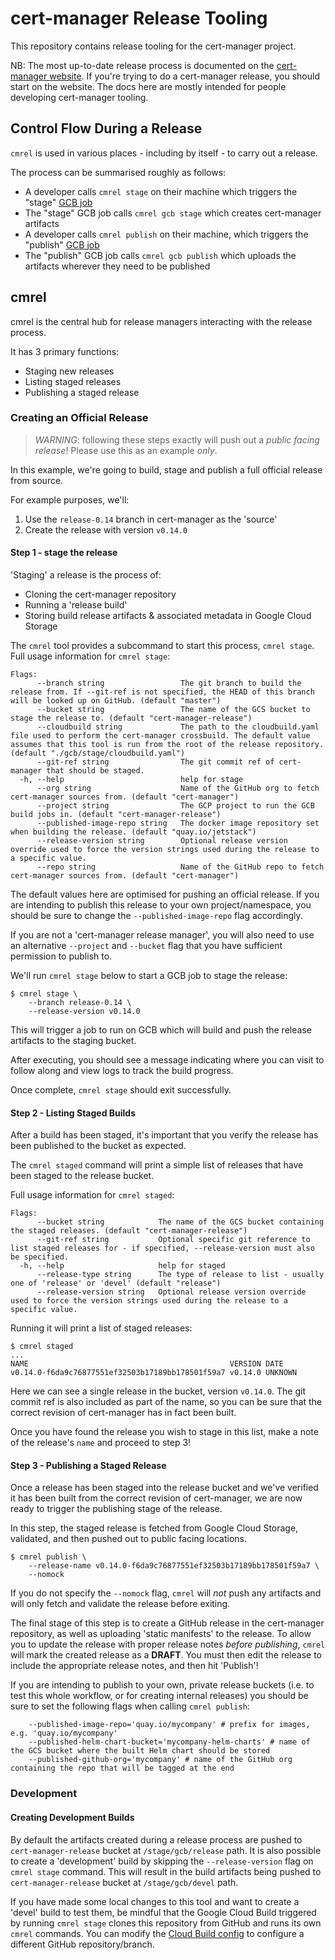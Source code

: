 # cert-manager Release Tooling

This repository contains release tooling for the cert-manager project.

NB: The most up-to-date release process is documented on the [cert-manager website](https://cert-manager.io/docs/contributing/release-process/).
If you're trying to do a cert-manager release, you should start on the website. The docs
here are mostly intended for people developing cert-manager tooling.

## Control Flow During a Release

`cmrel` is used in various places - including by itself - to carry out a release.

The process can be summarised roughly as follows:

- A developer calls `cmrel stage` on their machine which triggers the "stage" [GCB job](./gcb/stage/cloudbuild.yaml)
- The "stage" GCB job calls `cmrel gcb stage` which creates cert-manager artifacts
- A developer calls `cmrel publish` on their machine, which triggers the "publish" [GCB job](./gcb/publish/cloudbuild.yaml)
- The "publish" GCB job calls `cmrel gcb publish` which uploads the artifacts wherever they need to be published

## cmrel

cmrel is the central hub for release managers interacting with the release
process.

It has 3 primary functions:

* Staging new releases
* Listing staged releases
* Publishing a staged release

### Creating an Official Release

> *WARNING*: following these steps exactly will push out a *public facing release*!
> Please use this as an example *only*.

In this example, we're going to build, stage and publish a full official
release from source.

For example purposes, we'll:

1) Use the `release-0.14` branch in cert-manager as the 'source'
2) Create the release with version `v0.14.0`

#### Step 1 - stage the release

'Staging' a release is the process of:

* Cloning the cert-manager repository
* Running a 'release build'
* Storing build release artifacts & associated metadata in Google Cloud Storage

The `cmrel` tool provides a subcommand to start this process, `cmrel stage`.
Full usage information for `cmrel stage`:

```text
Flags:
      --branch string                 The git branch to build the release from. If --git-ref is not specified, the HEAD of this branch will be looked up on GitHub. (default "master")
      --bucket string                 The name of the GCS bucket to stage the release to. (default "cert-manager-release")
      --cloudbuild string             The path to the cloudbuild.yaml file used to perform the cert-manager crossbuild. The default value assumes that this tool is run from the root of the release repository. (default "./gcb/stage/cloudbuild.yaml")
      --git-ref string                The git commit ref of cert-manager that should be staged.
  -h, --help                          help for stage
      --org string                    Name of the GitHub org to fetch cert-manager sources from. (default "cert-manager")
      --project string                The GCP project to run the GCB build jobs in. (default "cert-manager-release")
      --published-image-repo string   The docker image repository set when building the release. (default "quay.io/jetstack")
      --release-version string        Optional release version override used to force the version strings used during the release to a specific value.
      --repo string                   Name of the GitHub repo to fetch cert-manager sources from. (default "cert-manager")
```

The default values here are optimised for pushing an official release. If you
are intending to publish this release to your own project/namespace, you should
be sure to change the `--published-image-repo` flag accordingly.

If you are not a 'cert-manager release manager', you will also need to use an
alternative `--project` and `--bucket` flag that you have sufficient permission
to publish to.

We'll run `cmrel stage` below to start a GCB job to stage the release:

```console
$ cmrel stage \
    --branch release-0.14 \
    --release-version v0.14.0
```

This will trigger a job to run on GCB which will build and push the release
artifacts to the staging bucket.

After executing, you should see a message indicating where you can visit to
follow along and view logs to track the build progress.

Once complete, `cmrel stage` should exit successfully.

#### Step 2 - Listing Staged Builds

After a build has been staged, it's important that you verify the release has
been published to the bucket as expected.

The `cmrel staged` command will print a simple list of releases that have been
staged to the release bucket.

Full usage information for `cmrel staged`:

```text
Flags:
      --bucket string            The name of the GCS bucket containing the staged releases. (default "cert-manager-release")
      --git-ref string           Optional specific git reference to list staged releases for - if specified, --release-version must also be specified.
  -h, --help                     help for staged
      --release-type string      The type of release to list - usually one of 'release' or 'devel' (default "release")
      --release-version string   Optional release version override used to force the version strings used during the release to a specific value.
```

Running it will print a list of staged releases:

```console
$ cmrel staged
...
NAME                                             VERSION DATE
v0.14.0-f6da9c76877551ef32503b17189bb178501f59a7 v0.14.0 UNKNOWN
```

Here we can see a single release in the bucket, version `v0.14.0`.
The git commit ref is also included as part of the name, so you can be sure
that the correct revision of cert-manager has in fact been built.

Once you have found the release you wish to stage in this list, make a note of
the release's `name` and proceed to step 3!

#### Step 3 - Publishing a Staged Release

Once a release has been staged into the release bucket and we've verified it
has been built from the correct revision of cert-manager, we are now ready to
trigger the publishing stage of the release.

In this step, the staged release is fetched from Google Cloud Storage,
validated, and then pushed out to public facing locations.

```console
$ cmrel publish \
    --release-name v0.14.0-f6da9c76877551ef32503b17189bb178501f59a7 \
    --nomock
```

If you do not specify the `--nomock` flag, `cmrel` will *not* push any
artifacts and will only fetch and validate the release before exiting.

The final stage of this step is to create a GitHub release in the cert-manager
repository, as well as uploading 'static manifests' to the release.
To allow you to update the release with proper release notes
*before publishing*, `cmrel` will mark the created release as a **DRAFT**.
You must then edit the release to include the appropriate release notes, and
then hit 'Publish'!

If you are intending to publish to your own, private release buckets (i.e. to
test this whole workflow, or for creating internal releases) you should be sure
to set the following flags when calling `cmrel publish`:

```text
    --published-image-repo='quay.io/mycompany' # prefix for images, e.g. 'quay.io/mycompany'
    --published-helm-chart-bucket='mycompany-helm-charts' # name of the GCS bucket where the built Helm chart should be stored
    --published-github-org='mycompany' # name of the GitHub org containing the repo that will be tagged at the end
```

### Development

#### Creating Development Builds

By default the artifacts created during a release process are pushed to `cert-manager-release` bucket at `/stage/gcb/release` path.
It is also possible to create a 'development' build by skipping the `--release-version` flag on `cmrel stage` command. This will result in the build artifacts being pushed to `cert-manager-release` bucket at `/stage/gcb/devel` path.

If you have made some local changes to this tool and want to create a 'devel' build to test them, be mindful that the Google Cloud Build triggered by running `cmrel stage` clones this repository from GitHub and runs its own `cmrel` commands. You can modify the [Cloud Build config](https://github.com/cert-manager/release/blob/master/gcb/stage/cloudbuild.yaml) to configure a different GitHub repository/branch.
